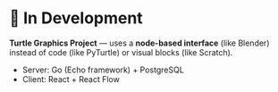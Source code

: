 # 🚧 In Development

**Turtle Graphics Project** — uses a **node-based interface** (like Blender) instead of code (like PyTurtle) or visual blocks (like Scratch).

- Server: Go (Echo framework) + PostgreSQL
- Client: React + React Flow